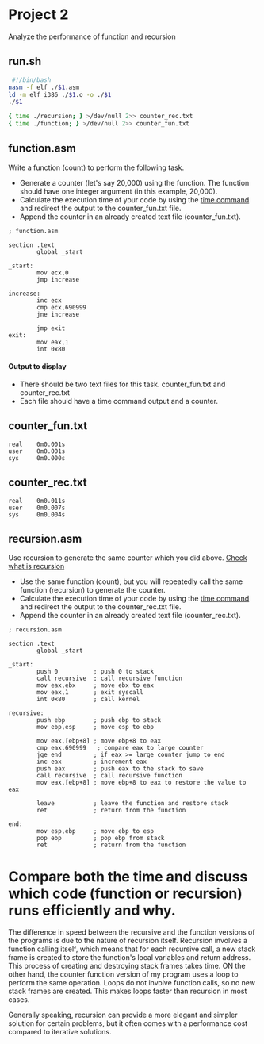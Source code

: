 # Project 2

Analyze the performance of function and recursion

## run.sh

```bash
 #!/bin/bash
nasm -f elf ./$1.asm
ld -m elf_i386 ./$1.o -o ./$1 
./$1

{ time ./recursion; } >/dev/null 2>> counter_rec.txt
{ time ./function; } >/dev/null 2>> counter_fun.txt
```

## function.asm 

Write a function (count) to perform the following task.

- Generate a counter (let's say 20,000) using the function. The function should have one integer argument (in this example, 20,000).
- Calculate the execution time of your code by using the [time command](https://en.wikipedia.org/wiki/Time_(Unix)) and redirect the output to the counter_fun.txt file.
- Append the counter in an already created text file (counter_fun.txt).

```assembly
; function.asm 

section .text
        global _start             

_start:
        mov ecx,0
        jmp increase

increase:
        inc ecx
        cmp ecx,690999
        jne increase

        jmp exit
exit:
        mov eax,1
        int 0x80
```

#### Output to display

- There should be two text files for this task. counter_fun.txt and counter_rec.txt
- Each file should have a time command output and a counter.
  
## counter_fun.txt
```
real    0m0.001s
user    0m0.001s
sys     0m0.000s
```
## counter_rec.txt
```
real    0m0.011s
user    0m0.007s
sys     0m0.004s
```
## recursion.asm

Use recursion to generate the same counter which you did above. [Check what is recursion](https://en.wikipedia.org/wiki/Recursion_(computer_science)) 

- Use the same function (count), but you will repeatedly call the same function (recursion) to generate the counter.
- Calculate the execution time of your code by using the [time command](https://en.wikipedia.org/wiki/Time_(Unix)) and redirect the output to the counter_rec.txt file.
- Append the counter in an already created text file (counter_rec.txt).

```assembly
; recursion.asm

section .text
        global _start

_start:
        push 0          ; push 0 to stack
        call recursive  ; call recursive function
        mov eax,ebx     ; move ebx to eax
        mov eax,1       ; exit syscall
        int 0x80        ; call kernel

recursive:
        push ebp        ; push ebp to stack
        mov ebp,esp     ; move esp to ebp

        mov eax,[ebp+8] ; move ebp+8 to eax
        cmp eax,690999   ; compare eax to large counter
        jge end         ; if eax >= large counter jump to end
        inc eax         ; increment eax
        push eax        ; push eax to the stack to save
        call recursive  ; call recursive function
        mov eax,[ebp+8] ; move ebp+8 to eax to restore the value to eax

        leave           ; leave the function and restore stack
        ret             ; return from the function

end:
        mov esp,ebp     ; move ebp to esp
        pop ebp         ; pop ebp from stack
        ret             ; return from the function
```

# Compare both the time and discuss which code (function or recursion) runs efficiently and why.
The difference in speed between the recursive and the function versions of the programs is due to the nature of recursion itself. Recursion involves a function calling itself, which means that for each recursive call, a new stack frame is created to store the function's local variables and return address. This process of creating and destroying stack frames takes time.
ON the other hand, the counter function version of my program uses a loop to perform the same operation. Loops do not involve function calls, so no new stack frames are created. This makes loops faster than recursion in most cases.

Generally speaking, recursion can provide a more elegant and simpler solution for certain problems, but it often comes with a performance cost compared to iterative solutions.
